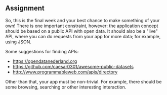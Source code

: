 ## Assignment

So, this is the final week and your best chance to make something of your own! There is one important constraint, however: the application concept should be based on a public API with open data. It should also be a "live" API, where you can do requests from your app for more data; for example, using JSON.

Some suggestions for finding APIs:

- <https://opendatanederland.org>
- <https://github.com/caesar0301/awesome-public-datasets>
- <http://www.programmableweb.com/apis/directory>

Other than that, your app must be non-trivial. For example, there should be some browsing, searching or other interesting interaction.
